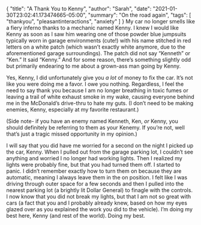 {
    "title": "A Thank You to Kenny",
    "author": "Sarah",
    "date": "2021-01-30T23:02:41.173474665-05:00",
    "summary": "On the road again",
    "tags": [
        "thankyou",
        "pleasantinteractions",
        "anxiety"
    ]
}
My car no longer smells like a fiery inferno thanks to a mechanic named
Kenny. I knew I would like Kenny as soon as I saw him wearing one of
those powder blue jumpsuits typically worn in garage environments
(cute\!) with his name stitched in red letters on a white patch (which
wasn’t exactly white anymore, due to the aforementioned garage
surroundings). The patch did not say “Kenneth” or “Ken.” It said
“Kenny.” And for some reason, there’s something slightly odd but
primarily endearing to me about a grown-ass man going by Kenny.

Yes, Kenny, I did unfortunately give you *a lot* of money to fix the
car. It’s not like you were doing me a favor. I owe you nothing.
Regardless, I feel the need to say thank you because I am no longer
breathing in toxic fumes or leaving a trail of white exhaust smoke in my
wake, causing everyone behind me in the McDonald’s drive-thru to hate my
guts. (I don’t need to be making enemies, Kenny, especially at my
favorite restaurant.)

(Side note- if you have an enemy named Kenneth, Ken, *or* Kenny, you
should definitely be referring to them as your Kenemy. If you’re not,
well that’s just a tragic missed opportunity in my opinion.)

I will say that you did have me worried for a second on the night I
picked up the car, Kenny. When I pulled out from the garage parking lot,
I couldn’t see anything and worried I no longer had working lights. Then
I realized my lights were probably fine, but that you had turned them
off. I started to panic. I didn’t remember exactly how to turn them on
because they are automatic, meaning I always leave them in the on
position. I felt like I was driving through outer space for a few
seconds and then I pulled into the nearest parking lot (a brightly lit
Dollar General) to finagle with the controls. I now know that you did
not break my lights, but that I am not so great with cars (a fact that
you and I probably already knew, based on how my eyes glazed over as you
explained the work you did to the vehicle). I’m doing my best here,
Kenny (and rest of the world). Doing my best.
